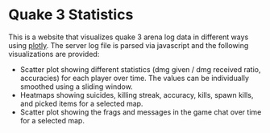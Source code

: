 # Quake 3 Statistics


This is a website that visualizes quake 3 arena log data in different ways using [plotly](https://plot.ly/).
The server log file is parsed via javascript and the following visualizations are provided:

* Scatter plot showing different statistics (dmg given / dmg received ratio, accuracies) for each player over time. The values can be individually smoothed using a sliding window.
* Heatmaps showing suicides, killing streak, accuracy, kills, spawn kills, and picked items for a selected map.
* Scatter plot showing the frags and messages in the game chat over time for a selected map.

 

